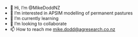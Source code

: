 - 👋 Hi, I’m @MikeDoddNZ
- 👀 I’m interested in APSIM modelling of permanent pastures
- 🌱 I’m currently learning 
- 💞️ I’m looking to collaborate 
- 📫 How to reach me mike.dodd@agresearch.co.nz

<!---
MikeDoddNZ/MikeDoddNZ is a ✨ special ✨ repository because its `README.md` (this file) appears on your GitHub profile.
You can click the Preview link to take a look at your changes.
--->

